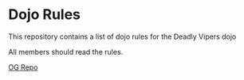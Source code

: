 Dojo Rules
==========

This repository contains a list of dojo rules for the Deadly Vipers dojo

All members should read the rules.

[OG Repo](https://github.com/deadlyvipers)

